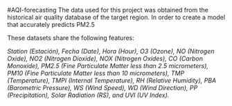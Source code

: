 #AQI-forecasting
The data used for this project was obtained from the historical air quality database of the target region. In order to create a model that accurately predicts PM2.5 

These datasets share the following features: 

*Station (Estación), Fecha (Date), Hora (Hour), O3 (Ozone), NO (Nitrogen Oxide), NO2 (Nitrogen Dioxide), NOX (Nitrogen Oxides), CO (Carbon Monoxide), PM2.5 (Fine Particulate Matter less than 2.5 micrometers), PM10 (Fine Particulate Matter less than 10 micrometers), TMP (Temperature), TMPI (Internal Temperature), RH (Relative Humidity), PBA (Barometric Pressure), WS (Wind Speed), WD (Wind Direction), PP (Precipitation), Solar Radiation (RS), and UVI (UV Index).*